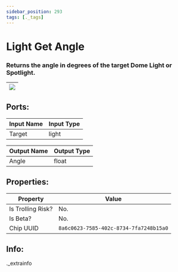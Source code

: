```yaml
---
sidebar_position: 293
tags: [._tags]
---
```


# Light Get Angle


### Returns the angle in degrees of the target Dome Light or Spotlight.

| ![](https://images-ext-2.discordapp.net/external/MPmIaQzlEPmgGWlgi-WxBBXt0Bjv_zWPkg1y1f_sy3s/https/www.recroomcircuits.com/image/circuit/absolute-value?width=206&height=108) |
|-----|

## Ports:

| Input Name | Input Type |
|-----------|-----------|
| Target | light |

| Output Name | Output Type |
|-----------|-----------|
| Angle | float |

## Properties:

| Property  | Value |
|-------------------|-----------|
| Is Trolling Risk? | No. |
| Is Beta? | No. |
| Chip UUID | `8a6c0623-7585-402c-8734-7fa7248b15a0` |

## Info:
._extrainfo